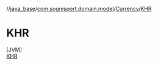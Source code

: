 //[java_base](../../../../index.md)/[com.sognisport.domain.model](../../index.md)/[Currency](../index.md)/[KHR](index.md)

# KHR

[JVM]\
[KHR](index.md)
